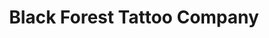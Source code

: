---
title: "Black Forest Tattoo Company"
url: /springfield/black-forest-tattoo-company/
shop: tattoo
---